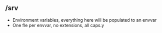## /srv

- Environment variables, everything here will be populated to an envvar
- One fle per envvar, no extensions, all caps.y

